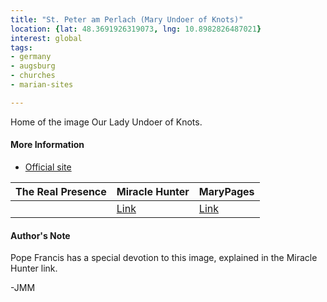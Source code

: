 ```yaml
---
title: "St. Peter am Perlach (Mary Undoer of Knots)"
location: {lat: 48.3691926319073, lng: 10.8982826487021}
interest: global
tags:
- germany
- augsburg
- churches
- marian-sites

---
```



Home of the image Our Lady Undoer of Knots.

#### More Information

* [Official site](https://sankt-peter-am-perlach.de)


| The Real Presence | Miracle Hunter | MaryPages |
| --- | --- | --- |
|  | [Link](https://www.miraclehunter.com/news/francis/francis-marian-devotion.html) | [Link](https://www.marypages.com/mary-undoer-of-knots.html) |




#### Author's Note

Pope Francis has a special devotion to this image, explained in the Miracle Hunter link.

-JMM




